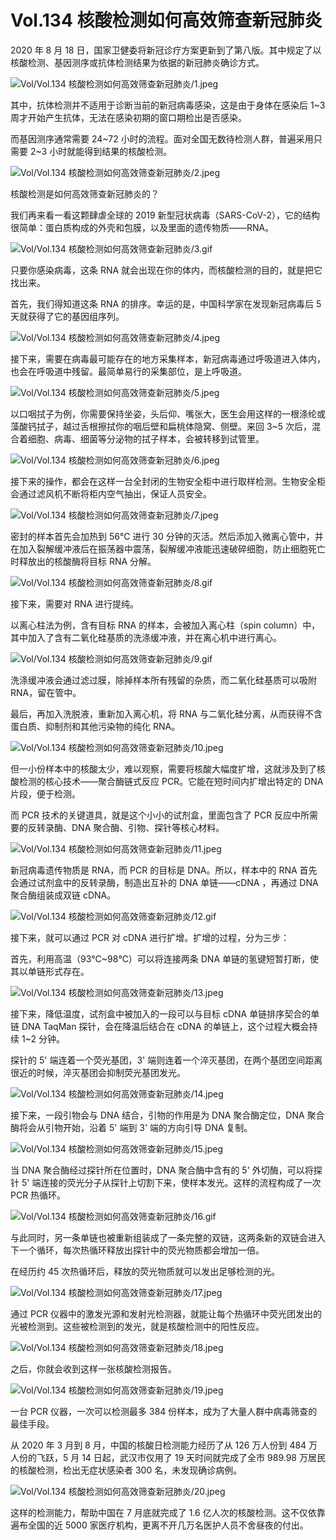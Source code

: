 # Vol.134 核酸检测如何高效筛查新冠肺炎

2020 年 8 月 18 日，国家卫健委将新冠诊疗方案更新到了第八版。其中规定了以核酸检测、基因测序或抗体检测结果为依据的新冠肺炎确诊方式。

![Vol/Vol.134 核酸检测如何高效筛查新冠肺炎/1.jpeg](https://cdn.jsdelivr.net/gh/ipaperclip-icu/static/image/文字稿/Vol/Vol.134%20核酸检测如何高效筛查新冠肺炎/1.jpeg)

其中，抗体检测并不适用于诊断当前的新冠病毒感染，这是由于身体在感染后 1\~3 周才开始产生抗体，无法在感染初期的窗口期检出是否感染。

而基因测序通常需要 24~72 小时的流程。面对全国无数待检测人群，普遍采用只需要 2~3 小时就能得到结果的核酸检测。

![Vol/Vol.134 核酸检测如何高效筛查新冠肺炎/2.jpeg](https://cdn.jsdelivr.net/gh/ipaperclip-icu/static/image/文字稿/Vol/Vol.134%20核酸检测如何高效筛查新冠肺炎/2.jpeg)

核酸检测是如何高效筛查新冠肺炎的？

我们再来看一看这颗肆虐全球的 2019 新型冠状病毒（SARS-CoV-2），它的结构很简单：蛋白质构成的外壳和包膜，以及里面的遗传物质——RNA。

![Vol/Vol.134 核酸检测如何高效筛查新冠肺炎/3.gif](https://cdn.jsdelivr.net/gh/ipaperclip-icu/static/image/文字稿/Vol/Vol.134%20核酸检测如何高效筛查新冠肺炎/3.gif)

只要你感染病毒，这条 RNA 就会出现在你的体内，而核酸检测的目的，就是把它找出来。

首先，我们得知道这条 RNA 的排序。幸运的是，中国科学家在发现新冠病毒后 5 天就获得了它的基因组序列。

![Vol/Vol.134 核酸检测如何高效筛查新冠肺炎/4.jpeg](https://cdn.jsdelivr.net/gh/ipaperclip-icu/static/image/文字稿/Vol/Vol.134%20核酸检测如何高效筛查新冠肺炎/4.jpeg)

接下来，需要在病毒最可能存在的地方采集样本，新冠病毒通过呼吸道进入体内，也会在呼吸道中残留。最简单易行的采集部位，是上呼吸道。

![Vol/Vol.134 核酸检测如何高效筛查新冠肺炎/5.jpeg](https://cdn.jsdelivr.net/gh/ipaperclip-icu/static/image/文字稿/Vol/Vol.134%20核酸检测如何高效筛查新冠肺炎/5.jpeg)

以口咽拭子为例，你需要保持坐姿，头后仰、嘴张大，医生会用这样的一根涤纶或藻酸钙拭子，越过舌根擦拭你的咽后壁和扁桃体隐窝、侧壁。来回 3\~5 次后，混合着细胞、病毒、细菌等分泌物的拭子样本，会被转移到试管里。

![Vol/Vol.134 核酸检测如何高效筛查新冠肺炎/6.jpeg](https://cdn.jsdelivr.net/gh/ipaperclip-icu/static/image/文字稿/Vol/Vol.134%20核酸检测如何高效筛查新冠肺炎/6.jpeg)

接下来的操作，都会在这样一台全封闭的生物安全柜中进行取样检测。生物安全柜会通过滤风机不断将柜内空气抽出，保证人员安全。

![Vol/Vol.134 核酸检测如何高效筛查新冠肺炎/7.jpeg](https://cdn.jsdelivr.net/gh/ipaperclip-icu/static/image/文字稿/Vol/Vol.134%20核酸检测如何高效筛查新冠肺炎/7.jpeg)

密封的样本首先会加热到 56℃ 进行 30 分钟的灭活。然后添加入微离心管中，并在加入裂解缓冲液后在振荡器中震荡，裂解缓冲液能迅速破碎细胞，防止细胞死亡时释放出的核酸酶将目标 RNA 分解。

![Vol/Vol.134 核酸检测如何高效筛查新冠肺炎/8.gif](https://cdn.jsdelivr.net/gh/ipaperclip-icu/static/image/文字稿/Vol/Vol.134%20核酸检测如何高效筛查新冠肺炎/8.gif)

接下来，需要对 RNA 进行提纯。

以离心柱法为例，含有目标 RNA 的样本，会被加入离心柱（spin column）中，其中加入了含有二氧化硅基质的洗涤缓冲液，并在离心机中进行离心。

![Vol/Vol.134 核酸检测如何高效筛查新冠肺炎/9.gif](https://cdn.jsdelivr.net/gh/ipaperclip-icu/static/image/文字稿/Vol/Vol.134%20核酸检测如何高效筛查新冠肺炎/9.gif)

洗涤缓冲液会通过滤过膜，除掉样本所有残留的杂质，而二氧化硅基质可以吸附 RNA，留在管中。

最后，再加入洗脱液，重新加入离心机，将 RNA 与二氧化硅分离，从而获得不含蛋白质、抑制剂和其他污染物的纯化 RNA。

![Vol/Vol.134 核酸检测如何高效筛查新冠肺炎/10.jpeg](https://cdn.jsdelivr.net/gh/ipaperclip-icu/static/image/文字稿/Vol/Vol.134%20核酸检测如何高效筛查新冠肺炎/10.jpeg)

但一小份样本中的核酸太少，难以观察，需要将核酸大幅度扩增，这就涉及到了核酸检测的核心技术——聚合酶链式反应 PCR。它能在短时间内扩增出特定的 DNA 片段，便于检测。

而 PCR 技术的关键道具，就是这个小小的试剂盒，里面包含了 PCR 反应中所需要的反转录酶、DNA 聚合酶、引物、探针等核心材料。

![Vol/Vol.134 核酸检测如何高效筛查新冠肺炎/11.jpeg](https://cdn.jsdelivr.net/gh/ipaperclip-icu/static/image/文字稿/Vol/Vol.134%20核酸检测如何高效筛查新冠肺炎/11.jpeg)

新冠病毒遗传物质是 RNA，而 PCR 的目标是 DNA。所以，样本中的 RNA 首先会通过试剂盒中的反转录酶，制造出互补的 DNA 单链——cDNA ，再通过 DNA 聚合酶组装成双链 cDNA。

![Vol/Vol.134 核酸检测如何高效筛查新冠肺炎/12.gif](https://cdn.jsdelivr.net/gh/ipaperclip-icu/static/image/文字稿/Vol/Vol.134%20核酸检测如何高效筛查新冠肺炎/12.gif)

接下来，就可以通过 PCR 对 cDNA 进行扩增。扩增的过程，分为三步：

首先，利用高温（93℃\~98℃）可以将连接两条 DNA 单链的氢键短暂打断，使其以单链形式存在。

![Vol/Vol.134 核酸检测如何高效筛查新冠肺炎/13.jpeg](https://cdn.jsdelivr.net/gh/ipaperclip-icu/static/image/文字稿/Vol/Vol.134%20核酸检测如何高效筛查新冠肺炎/13.jpeg)

接下来，降低温度，试剂盒中被加入的一段可以与目标 cDNA 单链排序契合的单链 DNA TaqMan 探针，会在降温后结合在 cDNA 的单链上，这个过程大概会持续 1\~2 分钟。

探针的 5' 端连着一个荧光基团，3' 端则连着一个淬灭基团，在两个基团空间距离很近的时候，淬灭基团会抑制荧光基团发光。

![Vol/Vol.134 核酸检测如何高效筛查新冠肺炎/14.jpeg](https://cdn.jsdelivr.net/gh/ipaperclip-icu/static/image/文字稿/Vol/Vol.134%20核酸检测如何高效筛查新冠肺炎/14.jpeg)

接下来，一段引物会与 DNA 结合，引物的作用是为 DNA 聚合酶定位，DNA 聚合酶将会从引物开始，沿着 5' 端到 3' 端的方向引导 DNA 复制。

![Vol/Vol.134 核酸检测如何高效筛查新冠肺炎/15.jpeg](https://cdn.jsdelivr.net/gh/ipaperclip-icu/static/image/文字稿/Vol/Vol.134%20核酸检测如何高效筛查新冠肺炎/15.jpeg)

当 DNA 聚合酶经过探针所在位置时，DNA 聚合酶中含有的 5' 外切酶，可以将探针 5' 端连接的荧光分子从探针上切割下来，使样本发光。这样的流程构成了一次 PCR 热循环。

![Vol/Vol.134 核酸检测如何高效筛查新冠肺炎/16.gif](https://cdn.jsdelivr.net/gh/ipaperclip-icu/static/image/文字稿/Vol/Vol.134%20核酸检测如何高效筛查新冠肺炎/16.gif)

与此同时，另一条单链也被重新组装成了一条完整的双链，这两条新的双链会进入下一个循环，每次热循环释放出探针中的荧光物质都会增加一倍。

在经历约 45 次热循环后，释放的荧光物质就可以发出足够检测的光。

![Vol/Vol.134 核酸检测如何高效筛查新冠肺炎/17.jpeg](https://cdn.jsdelivr.net/gh/ipaperclip-icu/static/image/文字稿/Vol/Vol.134%20核酸检测如何高效筛查新冠肺炎/17.jpeg)

通过 PCR 仪器中的激发光源和发射光检测器，就能让每个热循环中荧光团发出的光被检测到。这些被检测到的发光，就是核酸检测中的阳性反应。

![Vol/Vol.134 核酸检测如何高效筛查新冠肺炎/18.jpeg](https://cdn.jsdelivr.net/gh/ipaperclip-icu/static/image/文字稿/Vol/Vol.134%20核酸检测如何高效筛查新冠肺炎/18.jpeg)

之后，你就会收到这样一张核酸检测报告。

![Vol/Vol.134 核酸检测如何高效筛查新冠肺炎/19.jpeg](https://cdn.jsdelivr.net/gh/ipaperclip-icu/static/image/文字稿/Vol/Vol.134%20核酸检测如何高效筛查新冠肺炎/19.jpeg)

一台 PCR 仪器，一次可以检测最多 384 份样本，成为了大量人群中病毒筛查的最佳手段。

从 2020 年 3 月到 8 月，中国的核酸日检测能力经历了从 126 万人份到 484 万人份的飞跃，5 月 14 日起，武汉市仅用了 19 天时间就完成了全市 989.98 万居民的核酸检测，检出无症状感染者 300 名，未发现确诊病例。

![Vol/Vol.134 核酸检测如何高效筛查新冠肺炎/20.jpeg](https://cdn.jsdelivr.net/gh/ipaperclip-icu/static/image/文字稿/Vol/Vol.134%20核酸检测如何高效筛查新冠肺炎/20.jpeg)

这样的检测能力，帮助中国在 7 月底就完成了 1.6 亿人次的核酸检测。这不仅依靠遍布全国的近 5000 家医疗机构，更离不开几万名医护人员不舍昼夜的付出。

